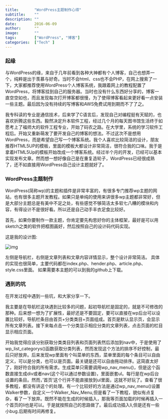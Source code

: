 ```yaml
---
title:       "WordPress主题制作心得"
subtitle:    ""
description: ""
date:        2016-06-09
author:      ""
image:       ""
tags:        ["WordPress", "博客"]
categories:  ["Tech" ]
---
```


### 起缘

与WordPress的缘，来自于几年前看到各种大神都有个人博客，自己也想弄一个，纯粹是出于羡慕与好奇。当时不会html、css也不会PHP，在网上搜索了一下，大家都推荐使用WordPress个人博客系统，我跟着网上的教程配置了WordPress，将博客挂到自己的服务器。当时也没有什么东西好分享的，博客一直空空如也，而且发现每次打开博客都很慢，为了使得博客看起来更好看一点安装一些主题。最后因为没有持续的写博客和AWS免费试用到期而不了了之。

我专科读的专业是通信技术，后来学了C语言后，发现自己对编程挺有天赋的，也喜欢折腾这些东西。毅然决定升本软件工程，经过几个月的每天图书馆生活终于如愿考上了福师大的软件工程专业，开始了码农之路。在大学里，系统的学习软件工程后。开始又重新萌发了要开发自己的博客的想法。不过这次不是想用WordPress，而是希望自己写一个博客系统。我个人喜欢比较简洁的设计，朋友推荐HTML5UP的模板，里面的模板大都设计非常简洁，很符合我的口味。我于是拿着HTML5Up的模板开始改成一个博客系统。经过半个月的开发，已经可以基本实现发布文章。然而想一想好像自己是在重复造轮子，WordPress已经很成熟了，还不如直接用WordPress自己设计主题就好了。



### WordPress主题制作

WordPress(简称wp)的主题和插件是非常丰富的，有很多专门推荐wp主题的网站，也有很多主题开发教程。如果只是单纯的使用来讲很多wp主题都非常好，但是大部分主题总是有美中不足之处，有些感觉不够简洁太多软七八糟的模块和内容，有得设计不是很好看。所以还是自己动手丰衣足食比较好。

首先，如果你要制作一款主题，你肯定要先构思好你的主体框架，最好是可以用sketch之类的软件把框图画好，然后按照自己的设计码代码实现。

这是我的设计图:

![img](https://qn.xtcel.com/blog/image/jpg/myblog.jpg)

左侧是导航栏，右侧是文章列表和文章内容详情显示，整个设计非常简洁。
具体的实现也很简单，主要代码都在index.php、hender.php、article.php、style.css里面。
如果需要本主题的可以到我的github上下载。



### 遇到的坑

在开发过程中遇到一些坑，和大家分享一下。

我主要是在导航栏这块遇到比较多的问题，起初导航栏是固定的，就是不可修改的那种。后来想一想为了扩展性，最好还是不要固定，要可以直接在wp后台可以设置比较好。导航栏条目由首页+分类类目+页面组成。首页是默认显示页，会显示所有文章列表。接下来每点击一个分类显示相应分类的文章列表，点击页面的栏目显示相应页面。

开始我觉得应该分别获取分类类目列表和页面列表然后添加到nav中，于是使用了wp_list_categorys()函数获取分类列表，然而发现这个方法的排序不好控制，最后只好放弃。后来发现wp里面有个叫菜单的东西，菜单里面的每个条目可以自由定义，可以是分类，也可以是页面。最关键是还可以自由拖动排序。这简直太好了，刚好符合我的所有需求。生成菜单只需要调用wp_nav_menu()，但是这个函数直接生成div或者nav(这个可以通过参数设置)，里面嵌套ul。每行是在wp后台设置的条目。然而，’首页’这个行并不能直接放到ul里面，这就不好玩了。查看了很多教程，都没有讲这个的处理。有一个比较好的方法是通过wp_nav_menu()设置Walker参数，自定义一个Walker_Nav_Menu,但是看了一下教程，貌似有点复杂，看了一下放弃。既然不能在生成的时候插入，那我等页面加载的时候再插入一个首页的li也是可以。于是就按照自己的思路做了。最后成功插入li,但是还有一些小bug.后期有时间再修复。
